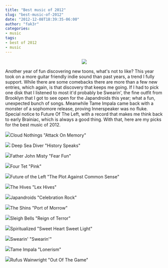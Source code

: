 ```yaml
---
title: "Best music of 2012"
slug: "best-music-of-2012"
date: "2012-12-08T18:39:35-06:00"
author: "fak3r"
categories:
- music
tags:
- best of 2012
- music
---
```


<div align="center">
<img src="http://cdn3.pitchfork.com/news/47431/f25e0a8f.jpg" border=0>
</div>

Another year of fun discovering new toons, what's not to like? This year took on a more guitar friendly indie sound than past years, a trend I fully support. While there are some comebacks there are more than a few new entries, which again, is that discovery that keeps me going. If I had to pick one disk that I listened to most it'd probably be Swearin', the fine outfit from Brooklyn that I got to see open for the Japandroids this year; what a fun, unexpected bunch of songs. Meanwhile Tame Impala came back with a monster of a sophomore release, proving Innerspeaker was no fluke. Special notice to Future Of The Left, with a record that makes me think back to early Brainiac, which is always a good thing. With that, here are my picks for the best music of 2012.<!-- more --> 

![](https://ecx.images-amazon.com/images/I/41m4kcHGSTL._SL500_AA300_.jpg)Cloud Nothings "Attack On Memory"

![](https://images-na.ssl-images-amazon.com/images/I/61dxr3go1CL._SL500_AA280_.jpg) Deep Sea Diver "History Speaks"

![](https://images-na.ssl-images-amazon.com/images/I/61e91iM3T%2BL._SS500_.jpg)Father John Misty "Fear Fun"

![](https://images-na.ssl-images-amazon.com/images/I/61nhZVUGvBL._SL500_AA280_.jpg)Four Tet "Pink"

![](https://images-na.ssl-images-amazon.com/images/I/51KPa8i%2Bn5L._SL500_AA300_.jpg)Future of the Left "The Plot Against Common Sense"

![](https://images-na.ssl-images-amazon.com/images/I/515HQFeDCLL._SL500_AA300_.jpg)The Hives "Lex Hives"

![](https://images-na.ssl-images-amazon.com/images/I/41pAO9oS0gL._SL500_AA300_.jpg)Japandroids "Celebration Rock"

![](https://ecx.images-amazon.com/images/I/61GW-YzRsaL._SL500_AA300_.jpg)The Shins "Port of Morrow"

![](https://images-na.ssl-images-amazon.com/images/I/51QlxWR8z3L._SL500_AA300_.jpg)Sleigh Bells "Reign of Terror"

![](https://images-na.ssl-images-amazon.com/images/I/41pmqG5ZMcL._SL500_AA300_.jpg)Spiritualized "Sweet Heart Sweet Light"

![](https://images-na.ssl-images-amazon.com/images/I/51WhLcoJNFL._SL500_AA280_.jpg)Swearin' "Swearin'"

![](https://images-na.ssl-images-amazon.com/images/I/61VV-54k0lL._SL500_AA300_.jpg)Tame Impala "Lonerism"

![](https://images-na.ssl-images-amazon.com/images/I/61re40uqB8L._SL500_AA300_.jpg)Rufus Wainwright "Out Of The Game"
